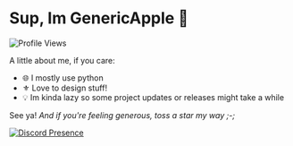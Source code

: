 # Sup, Im GenericApple 🍏
![Profile Views](https://komarev.com/ghpvc/?username=agenericapple&style=for-the-badge&color=green)

A little about me, if you care:
- 🌐 I mostly use python
- ⚜️ Love to design stuff!
- 💡 Im kinda lazy so some project updates or releases might take a while

See ya! *And if you're feeling generous, toss a star my way ;-;*

[![Discord Presence](https://lanyard.cnrad.dev/api/919268666305024010)](https://discord.com/users/919268666305024010)
